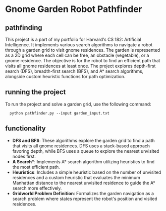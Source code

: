 # Gnome Garden Robot Pathfinder

## pathfinding
This project is a part of my portfolio for Harvard's CS 182: Artificial Intelligence. It implements various search algorithms to navigate a robot through a garden grid to visit gnome residences. The garden is represented as a 2D grid where each cell can be free, an obstacle (vegetable), or a gnome residence. The objective is for the robot to find an efficient path that visits all gnome residences at least once. The project explores depth-first search (DFS), breadth-first search (BFS), and A* search algorithms, alongside custom heuristic functions for path optimization.

## running the project 

To run the project and solve a garden grid, use the following command:
```  
  python pathfinder.py --input garden_input.txt
```

## functionality
* __DFS and BFS__: These algorithms explore the garden grid to find a path that visits all gnome residences. DFS uses a stack-based approach favoring depth, while BFS uses a queue to explore the nearest unvisited nodes first.
* __A Search*__: Implements A* search algorithm utilizing heuristics to find the most efficient path.
* __Heuristics__: Includes a simple heuristic based on the number of unvisited residences and a custom heuristic that evaluates the minimum Manhattan distance to the nearest unvisited residence to guide the A* search more effectively.
* __Gridworld Problem Definition__: Formalizes the garden navigation as a search problem where states represent the robot's position and visited residences.
